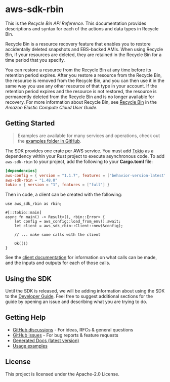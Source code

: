 # aws-sdk-rbin

This is the _Recycle Bin API Reference_. This documentation provides descriptions and syntax for each of the actions and data types in Recycle Bin.

Recycle Bin is a resource recovery feature that enables you to restore accidentally deleted snapshots and EBS-backed AMIs. When using Recycle Bin, if your resources are deleted, they are retained in the Recycle Bin for a time period that you specify.

You can restore a resource from the Recycle Bin at any time before its retention period expires. After you restore a resource from the Recycle Bin, the resource is removed from the Recycle Bin, and you can then use it in the same way you use any other resource of that type in your account. If the retention period expires and the resource is not restored, the resource is permanently deleted from the Recycle Bin and is no longer available for recovery. For more information about Recycle Bin, see [Recycle Bin](https://docs.aws.amazon.com/AWSEC2/latest/UserGuide/recycle-bin.html) in the _Amazon Elastic Compute Cloud User Guide_.

## Getting Started

> Examples are available for many services and operations, check out the
> [examples folder in GitHub](https://github.com/awslabs/aws-sdk-rust/tree/main/examples).

The SDK provides one crate per AWS service. You must add [Tokio](https://crates.io/crates/tokio)
as a dependency within your Rust project to execute asynchronous code. To add `aws-sdk-rbin` to
your project, add the following to your **Cargo.toml** file:

```toml
[dependencies]
aws-config = { version = "1.1.7", features = ["behavior-version-latest"] }
aws-sdk-rbin = "1.48.0"
tokio = { version = "1", features = ["full"] }
```

Then in code, a client can be created with the following:

```rust,no_run
use aws_sdk_rbin as rbin;

#[::tokio::main]
async fn main() -> Result<(), rbin::Error> {
    let config = aws_config::load_from_env().await;
    let client = aws_sdk_rbin::Client::new(&config);

    // ... make some calls with the client

    Ok(())
}
```

See the [client documentation](https://docs.rs/aws-sdk-rbin/latest/aws_sdk_rbin/client/struct.Client.html)
for information on what calls can be made, and the inputs and outputs for each of those calls.

## Using the SDK

Until the SDK is released, we will be adding information about using the SDK to the
[Developer Guide](https://docs.aws.amazon.com/sdk-for-rust/latest/dg/welcome.html). Feel free to suggest
additional sections for the guide by opening an issue and describing what you are trying to do.

## Getting Help

* [GitHub discussions](https://github.com/awslabs/aws-sdk-rust/discussions) - For ideas, RFCs & general questions
* [GitHub issues](https://github.com/awslabs/aws-sdk-rust/issues/new/choose) - For bug reports & feature requests
* [Generated Docs (latest version)](https://awslabs.github.io/aws-sdk-rust/)
* [Usage examples](https://github.com/awslabs/aws-sdk-rust/tree/main/examples)

## License

This project is licensed under the Apache-2.0 License.

